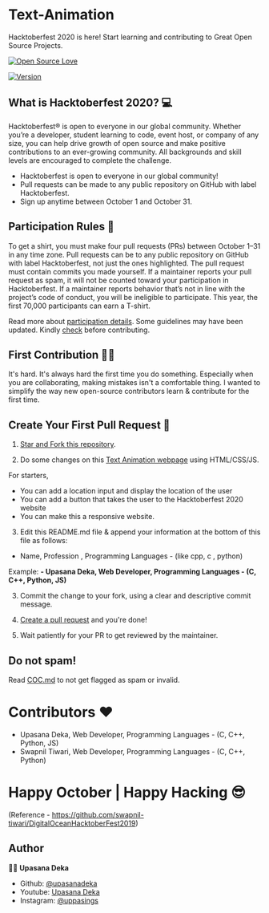 # Text-Animation
Hacktoberfest 2020 is here! Start learning and contributing to Great Open Source Projects.

﻿[![Open Source Love](https://badges.frapsoft.com/os/v1/open-source.svg?v=103)](https://github.com/ellerbrock/open-source-badges/)
<p>
  <a href="https://github.com/upasanadeka/Text-Animation">
    <img alt="Version" src="https://img.shields.io/github/hacktoberfest/2020/upasanadeka/Text-Animation?color=blue&style=for-the-badge">
  </a>
<p>

## What is Hacktoberfest 2020? 💻

Hacktoberfest® is open to everyone in our global community. Whether you’re a developer, student learning to code, event host, or company of any size, you can help drive growth of open source and make positive contributions to an ever-growing community. All backgrounds and skill levels are encouraged to complete the challenge.

- Hacktoberfest is open to everyone in our global community!
- Pull requests can be made to any public repository on GitHub with label Hacktoberfest.
- Sign up anytime between October 1 and October 31.

## Participation Rules 👀

To get a shirt, you must make four pull requests (PRs) between October 1–31 in any time zone. Pull requests can be to any public repository on GitHub with label Hacktoberfest, not just the ones highlighted. The pull request must contain commits you made yourself. If a maintainer reports your pull request as spam, it will not be counted toward your participation in Hacktoberfest. If a maintainer reports behavior that’s not in line with the project’s code of conduct, you will be ineligible to participate. This year, the first 70,000 participants can earn a T-shirt.

Read more about [participation details](https://hacktoberfest.digitalocean.com/details). Some guidelines may have been updated. Kindly [check](https://hacktoberfest.digitalocean.com/details) before contributing.

## First Contribution 🤝🏻

It's hard. It's always hard the first time you do something. Especially when you are collaborating, making mistakes isn't a comfortable thing. I wanted to simplify the way new open-source contributors learn & contribute for the first time.

## Create Your First Pull Request 🔗

1. [Star and Fork this repository](https://help.github.com/articles/fork-a-repo/).

2. Do some changes on this [Text Animation webpage](https://upasanadeka.github.io/Text-Animation/) using HTML/CSS/JS.

For starters,

- You can add a location input and display the location of the user
- You can add a button that takes the user to the Hacktoberfest 2020 website
- You can make this a responsive website.

3. Edit this README.md file & append your information at the bottom of this file as follows:

- Name, Profession , Programming Languages - (like cpp, c , python)

Example: <b>\- Upasana Deka, Web Developer, Programming Languages - (C, C++, Python, JS)  </b>

3. Commit the change to your fork, using a clear and descriptive commit message.

4. [Create a pull request](https://help.github.com/articles/creating-a-pull-request-from-a-fork/) and you're done!

5. Wait patiently for your PR to get reviewed by the maintainer.
</b>

## Do not spam!
Read [COC.md](https://github.com/upasanadeka/Text-Animation/blob/master/COC.md) to not get flagged as spam or invalid.

# Contributors :heart:
-  Upasana Deka, Web Developer, Programming Languages - (C, C++, Python, JS)
-  Swapnil Tiwari, Web Developer, Programming Languages - (C, C++, Python)

# Happy October | Happy Hacking :sunglasses:

(Reference - https://github.com/swapnil-tiwari/DigitalOceanHacktoberFest2019)


## Author

👩🏻 **Upasana Deka**

* Github: [@upasanadeka](https://github.com/upasanadeka)
* Youtube: [Upasana Deka](https://youtube.com/upasanadeka)
* Instagram: [@uppasings](https://instagram.com/uppasings)
